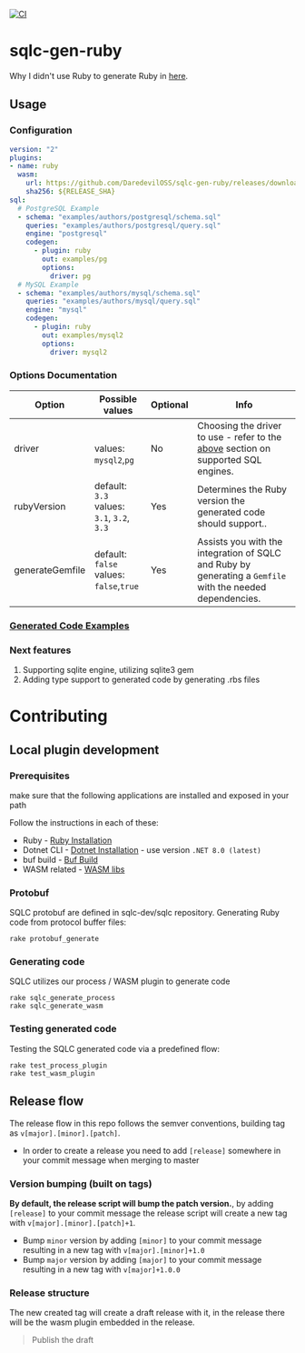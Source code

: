 [![CI](https://github.com/DaredevilOSS/sqlc-gen-ruby/actions/workflows/main.yml/badge.svg?branch=main)](https://github.com/DaredevilOSS/sqlc-gen-ruby/actions/workflows/main.yml)

# sqlc-gen-ruby
Why I didn't use Ruby to generate Ruby in [here](ruby-wasm-poc/README.md).

## Usage
### Configuration
```yaml
version: "2"
plugins:
- name: ruby
  wasm:
    url: https://github.com/DaredevilOSS/sqlc-gen-ruby/releases/download/${RELEASE_TAG}/sqlc-gen-ruby.wasm
    sha256: ${RELEASE_SHA}
sql:
  # PostgreSQL Example
  - schema: "examples/authors/postgresql/schema.sql"
    queries: "examples/authors/postgresql/query.sql"
    engine: "postgresql"
    codegen:
      - plugin: ruby
        out: examples/pg
        options:
          driver: pg
  # MySQL Example
  - schema: "examples/authors/mysql/schema.sql"
    queries: "examples/authors/mysql/query.sql"
    engine: "mysql"
    codegen:
      - plugin: ruby
        out: examples/mysql2
        options:
          driver: mysql2
```

### Options Documentation
| Option          | Possible values                                | Optional | Info                                                                                                        |
|-----------------|------------------------------------------------|----------|-------------------------------------------------------------------------------------------------------------|
| driver          | <br/>values: `mysql2`,`pg`                     | No       | Choosing the driver to use - refer to the [above](#supported-sql-engines) section on supported SQL engines. |
| rubyVersion     | default: `3.3`<br/>values: `3.1`, `3.2`, `3.3` | Yes      | Determines the Ruby version the generated code should support..                                             |
| generateGemfile | default: `false`<br/>values: `false`,`true`    | Yes      | Assists you with the integration of SQLC and Ruby by generating a `Gemfile` with the needed dependencies.   |

### [Generated Code Examples](docs/Examples.md)

### Next features
1. Supporting sqlite engine, utilizing sqlite3 gem
2. Adding type support to generated code by generating .rbs files

# Contributing
## Local plugin development
### Prerequisites
make sure that the following applications are installed and exposed in your path

Follow the instructions in each of these:
* Ruby - [Ruby Installation](https://www.ruby-lang.org/en/downloads/)
* Dotnet CLI - [Dotnet Installation](https://github.com/dotnet/sdk) - use version `.NET 8.0 (latest)`
* buf build - [Buf Build](https://buf.build/docs/installation)
* WASM related - [WASM libs](https://www.strathweb.com/2023/09/dotnet-wasi-applications-in-net-8-0/)

### Protobuf
SQLC protobuf are defined in sqlc-dev/sqlc repository.
Generating Ruby code from protocol buffer files:
```
rake protobuf_generate
```

### Generating code
SQLC utilizes our process / WASM plugin to generate code
```
rake sqlc_generate_process
rake sqlc_generate_wasm
```

### Testing generated code
Testing the SQLC generated code via a predefined flow:
```
rake test_process_plugin
rake test_wasm_plugin
```

## Release flow
The release flow in this repo follows the semver conventions, building tag as `v[major].[minor].[patch]`.

* In order to create a release you need to add `[release]` somewhere in your commit message when merging to master

### Version bumping (built on tags)
**By default, the release script will bump the patch version.**, by adding `[release]` to your commit message the release script will create a new tag with `v[major].[minor].[patch]+1`.
* Bump `minor` version by adding `[minor]` to your commit message resulting in a new tag with `v[major].[minor]+1.0`<br/>
* Bump `major` version by adding `[major]` to your commit message resulting in a new tag with `v[major]+1.0.0`

### Release structure
The new created tag will create a draft release with it, in the release there will be the wasm plugin embedded in the release.<br/>
> Publish the draft
